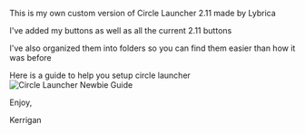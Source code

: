 This is my own custom version of Circle Launcher 2.11 made by Lybrica

I've added my buttons as well as all the current 2.11 buttons

I've also organized them into folders so you can find them easier than how it was before

Here is a guide to help you setup circle launcher ![Circle Launcher Newbie Guide](https://github.com/Kavex/CircleLauncherButtons/wiki/Circle-Launcher-Newbie-Guide)


Enjoy, 

Kerrigan
